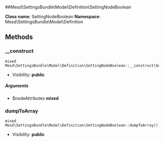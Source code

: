 ##Mesd\SettingsBundle\Model\Definition\SettingNodeBoolean






**Class name**: SettingNodeBoolean
**Namespace**: Mesd\SettingsBundle\Model\Definition







Methods
-------


### __construct

    mixed Mesd\SettingsBundle\Model\Definition\SettingNodeBoolean::__construct($nodeAttributes)





* Visibility: **public**


##### Arguments
* $nodeAttributes **mixed**



### dumpToArray

    mixed Mesd\SettingsBundle\Model\Definition\SettingNodeBoolean::dumpToArray()





* Visibility: **public**



